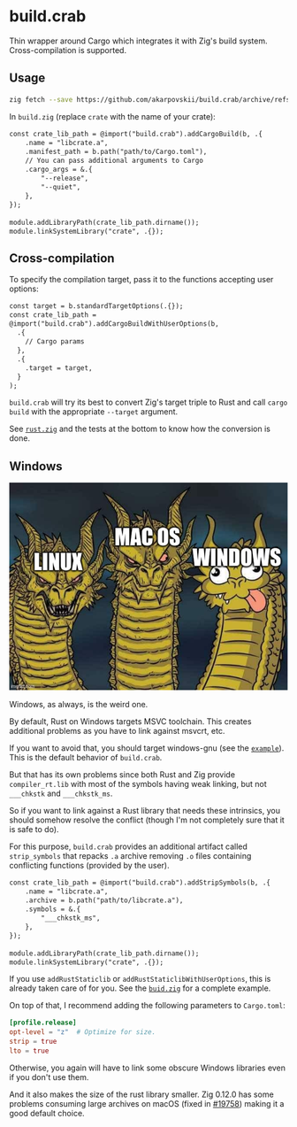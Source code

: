 # build.crab

Thin wrapper around Cargo which integrates it with Zig's build system. <br>
Cross-compilation is supported.

## Usage

```sh
zig fetch --save https://github.com/akarpovskii/build.crab/archive/refs/tags/v0.1.5.tar.gz
```

In `build.zig` (replace `crate` with the name of your crate):
```zig
const crate_lib_path = @import("build.crab").addCargoBuild(b, .{
    .name = "libcrate.a",
    .manifest_path = b.path("path/to/Cargo.toml"),
    // You can pass additional arguments to Cargo
    .cargo_args = &.{
        "--release",
        "--quiet",
    },
});

module.addLibraryPath(crate_lib_path.dirname());
module.linkSystemLibrary("crate", .{});
```

## Cross-compilation

To specify the compilation target, pass it to the functions accepting user options:

```zig
const target = b.standardTargetOptions(.{});
const crate_lib_path = @import("build.crab").addCargoBuildWithUserOptions(b,
  .{
    // Cargo params
  },
  .{
    .target = target,
  }
);
```

`build.crab` will try its best to convert Zig's target triple to Rust and call `cargo build` with the appropriate `--target` argument.

See [`rust.zig`](src/rust.zig) and the tests at the bottom to know how the conversion is done.

## Windows

![Hydra meme with Windows as the weird head!](./images/windows%20is%20the%20weird%20one.jpeg)

Windows, as always, is the weird one.

By default, Rust on Windows targets MSVC toolchain. This creates additional problems as you have to link against msvcrt, etc.

If you want to avoid that, you should target windows-gnu (see the [`example`](./example/build.zig)). This is the default behavior of `build.crab`.

But that has its own problems since both Rust and Zig provide `compiler_rt.lib` with most of the symbols having weak linking, but not `___chkstk` and `___chkstk_ms`.

So if you want to link against a Rust library that needs these intrinsics, you should somehow resolve the conflict (though I'm not completely sure that it is safe to do).

For this purpose, `build.crab` provides an additional artifact called `strip_symbols` that repacks `.a` archive removing `.o` files containing conflicting functions (provided by the user).

```zig
const crate_lib_path = @import("build.crab").addStripSymbols(b, .{
    .name = "libcrate.a",
    .archive = b.path("path/to/libcrate.a"),
    .symbols = &.{
        "___chkstk_ms",
    },
});

module.addLibraryPath(crate_lib_path.dirname());
module.linkSystemLibrary("crate", .{});
```

If you use `addRustStaticlib` or `addRustStaticlibWithUserOptions`, this is already taken care of for you. See the [`buid.zig`](./example/build.zig) for a complete example.

On top of that, I recommend adding the following parameters to `Cargo.toml`:

```toml
[profile.release]
opt-level = "z"  # Optimize for size.
strip = true
lto = true
```

Otherwise, you again will have to link some obscure Windows libraries even if you don't use them.

And it also makes the size of the rust library smaller. Zig 0.12.0 has some problems consuming large archives on macOS (fixed in [#19758](https://github.com/ziglang/zig/issues/19718)) making it a good default choice.
